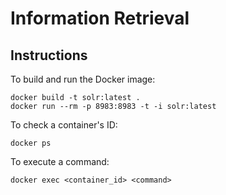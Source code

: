 # Information Retrieval

## Instructions

To build and run the Docker image:

```shell
docker build -t solr:latest . 
docker run --rm -p 8983:8983 -t -i solr:latest
```

To check a container's ID:

```shell
docker ps
```

To execute a command:

```shell
docker exec <container_id> <command>
```
